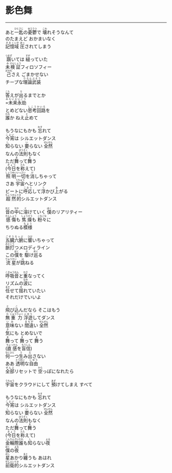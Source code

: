# 影色舞
---
<lyric>
あと<ruby>一<rt>ひと</rt></ruby><ruby>匙<rt>さじ</rt></ruby>の<ruby>憂鬱<rt>ゆううつ</rt></ruby>で <ruby>壊<rt>こわ</rt></ruby>れそうなんて<br/>
のたまえど おかまいなく<br/>
<ruby>記憶<rt>きおく</rt></ruby><ruby>域<rt>いき</rt></ruby> <ruby>圧<rt>あっ</rt></ruby>されてしまう<br/>
<br/>
<ruby>躓<rt>つまず</rt></ruby>いては <ruby>縋<rt>すが</rt></ruby>っていた<br/>
<ruby>未<rt>み</rt></ruby><ruby>検証<rt>けんしょう</rt></ruby>フィロソフィー<br/>
<ruby>己<rt>おのれ</rt></ruby>さえ ごまかせない<br/>
チープな<ruby>理論<rt>りろん</rt></ruby><ruby>武装<rt>ぶそう</rt></ruby><br/>
<br/>
<ruby>答<rt>こた</rt></ruby>えが<ruby>出<rt>で</rt></ruby>るまでとか<br/>
<ruby>=未来永劫<rt>みらいえいごう</rt></ruby><br/>
とめどない<ruby>思考<rt>しこう</rt></ruby><ruby>回路<rt>かいろ</rt></ruby>を<br/>
<ruby>誰<rt>だれ</rt></ruby>か ねえ<ruby>止<rt>と</rt></ruby>めて<br/>
<br/>
もうなにもかも <ruby>忘<rt>わす</rt></ruby>れて<br/>
<ruby>今宵<rt>こよい</rt></ruby>は シルエットダンス<br/>
<ruby>知<rt>し</rt></ruby>らない <ruby>要<rt>い</rt></ruby>らない <ruby>全然<rt>ぜんぜん</rt></ruby><br/>
なんの<ruby>法則<rt>ほうそく</rt></ruby>もなく<br/>
ただ<ruby>舞<rt>ま</rt></ruby>って<ruby>舞<rt>ま</rt></ruby>う<br/>
(<ruby>今日<rt>きょう</rt></ruby>を<ruby>称<rt>たた</rt></ruby>えて)<br/>
<ruby>照明<rt>しょうめい</rt></ruby><ruby>一切<rt>いっさい</rt></ruby>を<ruby>消<rt>け</rt></ruby>しちゃって<br/>
さあ <ruby>宇宙<rt>うちゅう</rt></ruby>へとリンク<br/>
ビートに<ruby>呼応<rt>こおう</rt></ruby>して<ruby>浮<rt>う</rt></ruby>かび<ruby>上<rt>あ</rt></ruby>がる<br/>
<ruby>超然<rt>ちょうぜん</rt></ruby><ruby>的<rt>てき</rt></ruby>シルエットダンス<br/>
<br/>
<ruby>音<rt>おと</rt></ruby>の<ruby>中<rt>なか</rt></ruby>に<ruby>溶<rt>と</rt></ruby>けていく <ruby>僕<rt>ぼく</rt></ruby>のリアリティー<br/>
<ruby>感傷<rt>かんしょう</rt></ruby>も <ruby>焦燥<rt>しょうそう</rt></ruby>も <ruby>粉々<rt>こなごな</rt></ruby>に<br/>
ちりぬる<ruby>模様<rt>もよう</rt></ruby><br/>
<br/>
<ruby>五臓六腑<rt>ごぞうろっぷ</rt></ruby>に<ruby>響<rt>ひび</rt></ruby>いちゃって<br/>
<ruby>脈打<rt>みゃくう</rt></ruby>つメロディライン<br/>
この<ruby>僕<rt>ぼく</rt></ruby>を <ruby>駆<rt>か</rt></ruby>け<ruby>巡<rt>めぐ</rt></ruby>る<br/>
<ruby>流星<rt>りゅうせい</rt></ruby>が<ruby>跳<rt>は</rt></ruby>ねる<br/>
<br/>
<ruby>呼吸音<rt>こきゅうおん</rt></ruby>と<ruby>重<rt>かさ</rt></ruby>なってく<br/>
リズムの<ruby>波<rt>なみ</rt></ruby>に<br/>
<ruby>任<rt>まか</rt></ruby>せて<ruby>揺<rt>ゆ</rt></ruby>れていたい<br/>
それだけでいいよ<br/>
<br/>
<ruby>飛<rt>と</rt></ruby>び<ruby>込<rt>こ</rt></ruby>んだなら そこはもう<br/>
<ruby>無<rt>む</rt></ruby><ruby>重力<rt>じゅうりょく</rt></ruby> <ruby>浮遊<rt>ふゆう</rt></ruby>してダンス<br/>
<ruby>意味<rt>いみ</rt></ruby>ない <ruby>間違<rt>まちが</rt></ruby>い <ruby>全然<rt>ぜんぜん</rt></ruby><br/>
<ruby>気<rt>き</rt></ruby>にも とめないで<br/>
<ruby>舞<rt>ま</rt></ruby>って <ruby>舞<rt>ま</rt></ruby>って <ruby>舞<rt>ま</rt></ruby>う<br/>
(<ruby>直感<rt>ちょっかん</rt></ruby>を<ruby>盲信<rt>もうしん</rt></ruby>)<br/>
<ruby>何一<rt>なにひと</rt></ruby>つ<ruby>生<rt>う</rt></ruby>み<ruby>出<rt>だ</rt></ruby>さない<br/>
ああ <ruby>透明<rt>とうめい</rt></ruby>な<ruby>自由<rt>じゆう</rt></ruby><br/>
<ruby>全部<rt>ぜんぶ</rt></ruby>リセットで <ruby>空<rt>から</rt></ruby>っぽになれたら<br/>
<br/>
<ruby>宇宙<rt>うちゅう</rt></ruby>をクラウドにして <ruby>預<rt>あず</rt></ruby>けてしまえ すべて<br/>
<br/>
もうなにもかも <ruby>忘<rt>わす</rt></ruby>れて<br/>
<ruby>今宵<rt>こよい</rt></ruby>は シルエットダンス<br/>
<ruby>知<rt>し</rt></ruby>らない <ruby>要<rt>い</rt></ruby>らない <ruby>全然<rt>ぜんぜん</rt></ruby><br/>
なんの<ruby>法則<rt>ほうそく</rt></ruby>もなく<br/>
ただ<ruby>舞<rt>ま</rt></ruby>って<ruby>舞<rt>ま</rt></ruby>う<br/>
(<ruby>今日<rt>きょう</rt></ruby>を<ruby>称<rt>たた</rt></ruby>えて)<br/>
<ruby>金輪際<rt>こんりんざい</rt></ruby><ruby>誰<rt>だれ</rt></ruby>も<ruby>知<rt>し</rt></ruby>らない<ruby>夜<rt>よる</rt></ruby><br/>
<ruby>僕<rt>ぼく</rt></ruby>の<ruby>夜<rt>よる</rt></ruby><br/>
<ruby>星<rt>ほし</rt></ruby>あかり<ruby>纏<rt>まと</rt></ruby>うも あはれ<br/>
<ruby>前衛的<rt>ぜんえいてき</rt></ruby>シルエットダンス
</lyric>
